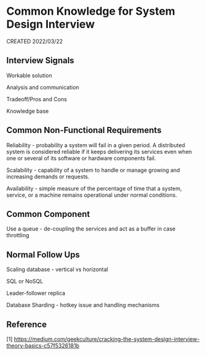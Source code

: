 # Common Knowledge for System Design Interview

CREATED 2022/03/22

## Interview Signals

Workable solution

Analysis and communication

Tradeoff/Pros and Cons

Knowledge base

## Common Non-Functional Requirements

Reliability - probability a system will fail in a given period. A distributed system is considered reliable if it keeps delivering its services even when one or several of its software or hardware components fail.

Scalability - capability of a system to handle or manage growing and increasing demands or requests.

Availability - simple measure of the percentage of time that a system, service, or a machine remains operational under normal conditions.

## Common Component

Use a queue - de-coupling the services and act as a buffer in case throttling

## Normal Follow Ups

Scaling database - vertical vs horizontal

SQL or NoSQL

Leader-follower replica

Database Sharding - hotkey issue and handling mechanisms

## Reference

[1] <https://medium.com/geekculture/cracking-the-system-design-interview-theory-basics-c57f5326181b>
